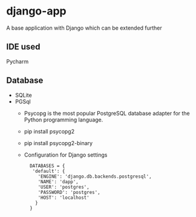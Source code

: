 # django-app
A base application with Django which can be extended further

## IDE used
 Pycharm
 
## Database
 * SQLite  
 * PGSql
   - Psycopg is the most popular PostgreSQL database adapter for the Python programming language.
   - pip install psycopg2
   - pip install psycopg2-binary
   - Configuration for Django settings
     
     ```
       DATABASES = {
        'default': {
          'ENGINE': 'django.db.backends.postgresql',
          'NAME': 'dapp',
          'USER': 'postgres',
          'PASSWORD': 'postgres',
          'HOST': 'localhost'
         }
       }
     ```
